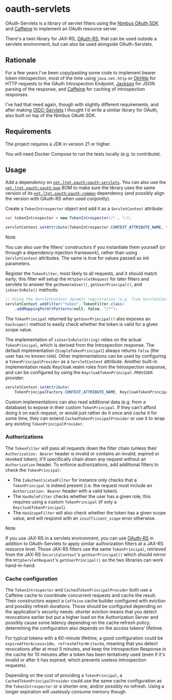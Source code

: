# oauth-servlets

OAuth-Servlets is a library of servlet filters using the [Nimbus OAuth SDK](https://connect2id.com/products/nimbus-oauth-openid-connect-sdk) and [Caffeine](https://github.com/ben-manes/caffeine) to implement an OAuth resource server.

There's a twin library for JAX-RS, [OAuth-RS](rs/README.md), that can be used outside a servlets environment, but can also be used alongside OAuth-Servlets.

## Rationale

For a few years I've been copy/pasting some code to implement bearer token introspection, most of the time using `java.net.http` or [OkHttp](https://square.github.io/okhttp/) for HTTP requests to the OAuth Introspection Endpoint, [Jackson](https://github.com/FasterXML/jackson) for JSON parsing of the response, and [Caffeine](https://github.com/ben-manes/caffeine) for caching of introspection responses.

I've had that need again, though with slightly different requirements, and after making [OIDC-Servlets](https://github.com/tbroyer/oidc-servlets/) I thought I'd write a similar library for OAuth, also built on top of the Nimbus OAuth SDK.

## Requirements

The project requires a JDK in version 21 or higher.

You will need Docker Compose to run the tests locally (e.g. to contribute).

## Usage

Add a dependency on [`net.ltgt.oauth:oauth-servlets`](https://central.sonatype.com/artifact/net.ltgt.oauth/oauth-servlets). You can also use the [`net.ltgt.oauth:oauth-bom`](https://central.sonatype.com/artifact/net.ltgt.oauth/oauth-bom) BOM to make sure the library uses the same version of its [`net.ltgt.oauth:oauth-common`](https://central.sonatype.com/artifact/net.ltgt.oauth/oauth-common) dependency (and possibly align the version with OAuth-RS when used conjointly).

Create a `TokenIntrospector` object and add it as a `ServletContext` attribute:

```java
var tokenIntrospector = new TokenIntrospector(/* … */);

servletContext.setAttribute(TokenIntrospector.CONTEXT_ATTRIBUTE_NAME, tokenIntrospector);
```

> [!NOTE]
> You can also use the filters' constructors if you instantiate them yourself (or through a dependency-injection framework), rather than using `ServletContext` attributes. The same is true for values passed as init parameters.

Register the `TokenFilter`, most likely to all requests, and it should match early; this filter will setup the `HttpServletRequest` for later filters and servlets to answer the `getRemoteUser()`, `getUserPrincipal()`, and `isUserInRole()` methods:

```java
// Using the ServletContext dynamic registration (e.g. from ServletContextInitializer)
servletContext.addFilter("token", TokenFilter.class)
    .addMappingForUrlPatterns(null, false, "/*");
```

The `TokenPrincipal` returned by `getUserPrincipal()` also exposes an `hasScope()` method to easily check whether the token is valid for a given scope value.

The implementation of `isUserInRole(String)` relies on the actual `TokenPrincipal`, which is derived from the Introspection response. The default implementation (`SimpleTokenPrincipal`) always returns `false` (the user has no known role). Other implementations can be used by configuring a `TokenPrincipalProvider` as a `ServletContext` attribute. Another built-in implementation reads Keycloak realm roles from the Introspection response, and can be configured by using the `KeycloakTokenPrincipal.PROVIDER` provider:

```java
servletContext.setAttribute(
    TokenPrincipalFactory.CONTEXT_ATTRIBUTE_NAME, KeycloakTokenPrincipal.PROVIDER);
```

Custom implementations can also read additional data (e.g. from a database) to expose in their custom `TokenPrincipal`. If they can't afford doing it on each request, or would just rather do it once and _cache_ it for some time, they can extend `CachedTokenPrincipalProvider` or use it to wrap any existing `TokenPrincipalProvider`.

### Authorizations

The `TokenFilter` will pass all requests down the filter chain (unless their `Authorization: Bearer` header is invalid or contains an invalid, expired or revoked token); it'll specifically chain down any request without an `Authorization` header. To enforce authorizations, add additional filters to check the `TokenPrincipal`:

* The `IsAuthenticatedFilter` for instance only checks that a `TokenPrincipal` is indeed present (i.e. the request must include an `Authorization: Bearer` header with a valid token).
* The `HasRoleFilter` checks whether the user has a given role; this requires using a custom `TokenPrincipal` (if only a `KeycloakTokenPrincipal`).
* The `HasScopeFilter` will also check whether the token has a given scope value, and will respond with an `insufficient_scope` error otherwise.

> [!NOTE]
> If you use JAX-RS in a servlets environment, you can use [OAuth-RS](rs/README.md) in addition to OAuth-Servlets to apply similar authorization filters at a JAX-RS resource level. Those JAX-RS filters use the same `TokenPrincipal`, retrieved from the JAX-RS `SecurityContext`'s `getUserPrincipal()` which should mirror the `HttpServletRequest`'s `getUserPrincipal()` so the two libraries can work hand-in-hand.

### Cache configuration

The `TokenIntrospector` and `CachedTokenPrincipalProvider` both use a Caffeine cache to coordinate concurrent requests and cache the result. Their constructors expect a `Caffeine` cache builder configured with eviction and possibly refresh durations. Those should be configured depending on the application's security needs: shorter eviction means that you detect revocations earlier but put a higher load on the Authorization Server and possibly cause some latency depending on the cache refresh policy; determining the configuration also depends on the access tokens' lifetime.

For typical tokens with a 60-minute lifetime, a good configuration could be `expireAfterAccess=10m, refreshAfterWrite=5m`, meaning that you detect revocations after at most 5 minutes, and keep the Introspection Response in the cache for 10 minutes after a token has been tentatively used (even if it's invalid or after it has expired; which prevents useless introspection requests).

Depending on the cost of providing a `TokenPrincipal`, a `CachedTokenPrincipalProvider` could use the same cache configuration as the `TokenIntrospector` or a shorter one, and/or possibly no refresh. Using a longer expiration will uselessly consume memory though.
